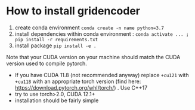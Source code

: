 # How to install gridencoder

1. create conda environment `conda create -n name python=3.7`
2. install dependencies within conda environment : `conda activate ... ; pip install -r requirements.txt`
3. install package `pip install -e .`

Note that your CUDA version on your machine should match the CUDA version used to compile pytorch.

- If you have CUDA 11.8 (not recommended anyway) replace `+cu121` with `+cu118` with an appropriate torch version (find here: https://download.pytorch.org/whl/torch/) . Use C++17 
- try to use torch>2.0, CUDA 12.1+ 
- installation should be fairly simple
